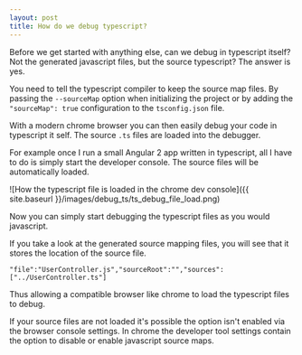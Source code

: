 ```yaml
---
layout: post
title: How do we debug typescript?
---
```


Before we get started with anything else, can we debug in typescript itself? Not the generated javascript files, but
the source typescript? The answer is yes.

You need to tell the typescript compiler to keep the source map files. By passing the `--sourceMap` option when
initializing the project or by adding the `"sourceMap": true` configuration to the `tsconfig.json` file.

With a modern chrome browser you can then easily debug your code in typescript it self. The source `.ts` files are
loaded into the debugger.

For example once I run a small Angular 2 app written in typescript, all I have to do is simply start the developer
console. The source files will be automatically loaded.

![How the typescript file is loaded in the chrome dev console]({{ site.baseurl }}/images/debug_ts/ts_debug_file_load.png)

Now you can simply start debugging the typescript files as you would javascript.

If you take a look at the generated source mapping files, you will see that it stores the location of the source file.

```
"file":"UserController.js","sourceRoot":"","sources":["../UserController.ts"]
```

Thus allowing a compatible browser like chrome to load the typescript files to debug.

If your source files are not loaded it's possible the option isn't enabled via the browser console settings. In chrome the
developer tool settings contain the option to disable or enable javascript source maps.